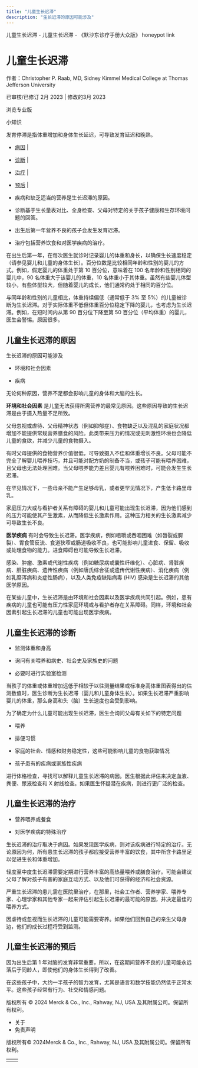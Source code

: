 ```yaml
---
title: "儿童生长迟滞"
description: "生长迟滞的原因可能涉及"
---
```


﻿儿童生长迟滞 \- 儿童生长迟滞 \- 《默沙东诊疗手册大众版》 honeypot link

# 儿童生长迟滞

作者：Christopher P. Raab, MD, Sidney Kimmel Medical College at Thomas Jefferson
University

已审核/已修订 2月 2023 \| 修改的3月 2023

浏览专业版

小知识

发育停滞是指体重增加和身体生长延迟，可导致发育延迟和晚熟。

- [病因](#病因_v36027848_zh) \|
- [诊断](#诊断_v36027871_zh) \|
- [治疗](#治疗_v36027887_zh) \|
- [预后](#预后_v36027884_zh) \|

- 疾病和缺乏适当的营养是生长迟滞的原因。

- 诊断基于生长量表对比、全身检查、父母对特定的关于孩子健康和生存环境问题的回答。

- 出生后第一年营养不良的孩子会发生发育迟滞。

- 治疗包括营养饮食和对医学疾病的治疗。


在出生后第一年，在每次医生就诊时记录婴儿的体重和身长，以确保生长速度稳定（请参见婴儿和儿童的身体生长）。百分位数是比较相同年龄和性别的婴儿的方式。例如，假定婴儿的体重处于第 10 百分位，意味着在 100 名年龄和性别相同的婴儿中，90 名体重大于该婴儿的体重，10 名体重小于其体重。虽然有些婴儿体型较小，有些体型较大，但随着婴儿的成长，他们通常约处于相同的百分位。

与同年龄和性别的儿童相比，体重持续偏低（通常低于 3% 至 5%）的儿童被诊断为生长迟滞。对于实际体重不低但体重百分位稳定下降的婴儿，也考虑为生长迟滞。例如，在短时间内从第 90 百分位下降至第 50 百分位（平均体重）的婴儿，医生会警惕。原因很多。

## 儿童生长迟滞的原因

生长迟滞的原因可能涉及

- 环境和社会因素

- 疾病


无论何种原因，营养不足都会影响儿童的身体和大脑的生长。

**环境和社会因素** 是儿童无法获得所需营养的最常见原因。这些原因导致的生长迟滞是由于摄入热量不足所致。

父母忽视或虐待、父母精神状态（例如抑郁症）、食物缺乏以及混乱的家庭状况都增加不能提供常规营养膳食的风险。此类带来压力的情况或无刺激性环境也会降低儿童的食欲，并减少儿童的食物摄入。

有时父母提供的食物营养价值很低，可导致摄入不佳和体重增长不良。父母可能不完全了解婴儿喂养技巧，并且可能对配方奶的制备不当，或孩子可能有喂养困难，且父母也无法处理困难。当父母喂养能力差且婴儿有喂养困难时，可能会发生生长迟滞。

在罕见情况下，一些母亲不能产生足够母乳，或者更罕见情况下，产生低卡路里母乳。

家庭压力大或与看护者关系有障碍的婴儿和儿童可能出现生长迟滞，因为他们感到的压力可能使其产生激素，从而降低生长激素作用。这种压力相关的生长激素减少可导致生长不良。

**医学疾病** 有时会导致生长迟滞。医学疾病，例如咀嚼或吞咽困难（如唇裂或腭裂）、胃食管反流、食道狭窄或肠道吸收不良，也可能影响儿童进食、保留、吸收或处理食物的能力。进食障碍也可能导致生长迟滞。

感染、肿瘤、激素或代谢性疾病（例如糖尿病或囊性纤维化）、心脏病、肾脏疾病、肝脏疾病、遗传性疾病（例如唐氏综合征或遗传代谢性疾病）、消化疾病（例如乳糜泻病和炎症性肠病），以及人类免疫缺陷病毒 (HIV) 感染是生长迟滞的其他医学原因。

在某些儿童中，生长迟滞是由环境和社会因素以及医学疾病共同引起。例如，患有疾病的儿童也可能有压力性家庭环境或与看护者存在关系障碍。同样，环境和社会因素引起生长迟滞的儿童也可能出现医学疾病。

## 儿童生长迟滞的诊断

- 监测体重和身高

- 询问有关喂养和病史、社会史及家族史的问题

- 必要时进行实验室检测


当孩子的体重或体重增加远低于相较于以往测量结果或标准身高体重图表得出的估测数值时，医生诊断为生长迟滞（婴儿和儿童身体生长）。如果生长迟滞严重影响婴儿的体重，那么身高和头（脑）生长速度也会受到影响。

为了确定为什么儿童可能出现生长迟滞，医生会询问父母有关如下的特定问题

- 喂养

- 排便习惯

- 家庭的社会、情感和财务稳定性，这些可能影响儿童的食物获取情况

- 孩子患有的疾病或家族性疾病


进行体格检查，寻找可以解释儿童生长迟滞的病因。医生根据此评估来决定血液、粪便、尿液检查和 X 射线检查。如果医生怀疑潜在疾病，则进行更广泛的检查。

## 儿童生长迟滞的治疗

- 营养喂养或餐食

- 对医学疾病的特殊治疗


生长迟滞的治疗取决于病因。如果发现医学疾病，则对该疾病进行特定的治疗。无论原因为何，所有患生长迟滞的孩子都应接受营养丰富的饮食，其中所含卡路里足以促进生长和体重增加。

轻度至中度生长迟滞需要定期进行营养丰富的高热量喂养或膳食治疗。可能会建议父母了解对孩子有害的家庭互动方式、以及他们可获得的经济和社会资源。

严重生长迟滞的患儿需在医院里治疗，在那里，社会工作者、营养学家、喂养专家、心理学家和其他专家一起来评估引起生长迟滞的最可能的原因，并决定最佳的喂养方式。

因虐待或忽视而生长迟滞的儿童可能需要寄养。如果他们回到自己的亲生父母身边，他们的成长过程将受到监测。

## 儿童生长迟滞的预后

因为出生后第 1 年对脑的发育非常重要，所以，在这期间营养不良的儿童可能永远落后于同龄人，即使他们的身体生长得到了改善。

在这些孩子中，大约一半孩子的智力发育，尤其是语言和数学技能仍然低于正常水平。这些孩子经常有行为、社交和情感问题。



版权所有 © 2024
Merck & Co., Inc., Rahway, NJ, USA 及其附属公司。保留所有权利。

- 关于
- 免责声明

版权所有© 2024Merck & Co., Inc., Rahway, NJ, USA 及其附属公司。保留所有权利。

|     |     |
| --- | --- |
|  |  |